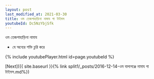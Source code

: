 ```yaml
---
layout: post
last_modified_at: 2021-03-30
title: ওম তেজপাহাড়িনা নামায গা টাইমস
youtubeId: Dc5NzYbjSfk
---
```

 
 
 ওম তেজপাহাড়িনা নামায  
 
 -  যে অন্যের শক্তি চুরি করে 
 
  
 
  
 
 
 
 
 
 


{% include youtubePlayer.html id=page.youtubeId %}
 
[Next]({{ site.baseurl }}{% link  split1/_posts/2016-12-14-ওম বালাগঞ্জে নামায গা টাইমস.md%})
 
